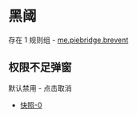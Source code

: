 # 黑阈

存在 1 规则组 - [me.piebridge.brevent](/src/apps/me.piebridge.brevent.ts)

## 权限不足弹窗

默认禁用 - 点击取消

- [快照-0](https://i.gkd.li/import/import/13218439)
